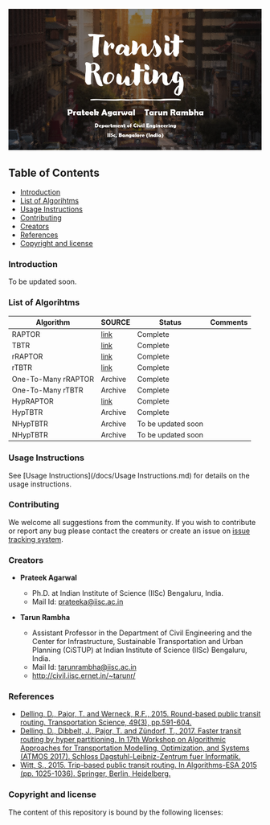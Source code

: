 ![TB1](logo.png)


## Table of Contents

- [Introduction](#Introduction)
- [List of Algorihtms](#List-of-Algorihtms)
- [Usage Instructions](#usage-instructions)
- [Contributing](#contributing)
- [Creators](#Creators)
- [References](#References)
- [Copyright and license](#Copyright-and-license)

### Introduction
To be updated soon.

### List of Algorihtms
Algorithm | SOURCE |  Status | Comments |
|---|---|---|---|
| RAPTOR | [link](https://pubsonline.informs.org/doi/abs/10.1287/trsc.2014.0534) | Complete|
| TBTR | [link](https://link.springer.com/chapter/10.1007/978-3-662-48350-3_85) |Complete|
| rRAPTOR | [link](https://pubsonline.informs.org/doi/abs/10.1287/trsc.2014.0534) |Complete|
| rTBTR| [link](https://link.springer.com/chapter/10.1007/978-3-662-48350-3_85) |Complete|
| One-To-Many rRAPTOR | Archive |Complete|
| One-To-Many rTBTR | Archive |Complete|
| HypRAPTOR | [link](https://drops.dagstuhl.de/opus/volltexte/2017/7896/) |Complete|
| HypTBTR |  Archive |Complete|
| NHypTBTR | Archive |To be updated soon|
| NHypTBTR | Archive |To be updated soon|

### Usage Instructions
See [Usage Instructions](/docs/Usage Instructions.md) for details on the usage instructions. 


### Contributing
We welcome all suggestions from the community. If you wish to contribute or report any bug please contact the creaters or create an issue on [issue tracking system](https://github.com/tarunrambha/transit-routing/issues).
### Creators
- **Prateek Agarwal**
    - Ph.D. at Indian Institute of Science (IISc) Bengaluru, India.
    - Mail Id: prateeka@iisc.ac.in

- **Tarun Rambha**
    - Assistant Professor in the Department of Civil Engineering and the Center for Infrastructure, Sustainable Transportation and Urban Planning (CiSTUP) at Indian Institute of Science (IISc) Bengaluru, India.
    - Mail Id: tarunrambha@iisc.ac.in
    - <http://civil.iisc.ernet.in/~tarunr/>

### References
- [Delling, D., Pajor, T. and Werneck, R.F., 2015. Round-based public transit routing. Transportation Science, 49(3), pp.591-604.](https://pubsonline.informs.org/doi/abs/10.1287/trsc.2014.0534) 
- [Delling, D., Dibbelt, J., Pajor, T. and Zündorf, T., 2017. Faster transit routing by hyper partitioning. In 17th Workshop on Algorithmic Approaches for Transportation Modelling, Optimization, and Systems (ATMOS 2017). Schloss Dagstuhl-Leibniz-Zentrum fuer Informatik.](https://drops.dagstuhl.de/opus/volltexte/2017/7896/)
- [Witt, S., 2015. Trip-based public transit routing. In Algorithms-ESA 2015 (pp. 1025-1036). Springer, Berlin, Heidelberg.](https://link.springer.com/chapter/10.1007/978-3-662-48350-3_85)

### Copyright and license
The content of this repository is bound by the following licenses:

